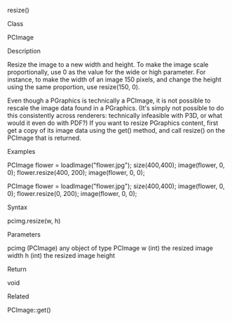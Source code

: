 

resize()

Class

PCImage

Description

Resize the image to a new width and height. To make the image scale proportionally, use 0 as the value for the wide or high parameter. For instance, to make the width of an image 150 pixels, and change the height using the same proportion, use resize(150, 0).

Even though a PGraphics is technically a PCImage, it is not possible to rescale the image data found in a PGraphics. (It's simply not possible to do this consistently across renderers: technically infeasible with P3D, or what would it even do with PDF?) If you want to resize PGraphics content, first get a copy of its image data using the get() method, and call resize() on the PCImage that is returned.

Examples

PCImage flower = loadImage("flower.jpg");
size(400,400);
image(flower, 0, 0);
flower.resize(400, 200);
image(flower, 0, 0);

PCImage flower = loadImage("flower.jpg");
size(400,400);
image(flower, 0, 0);
flower.resize(0, 200);
image(flower, 0, 0);

Syntax

pcimg.resize(w, h)	

Parameters

pcimg	(PCImage)	any object of type PCImage
w	(int)	the resized image width
h	(int)	the resized image height

Return

void	

Related

PCImage::get()	